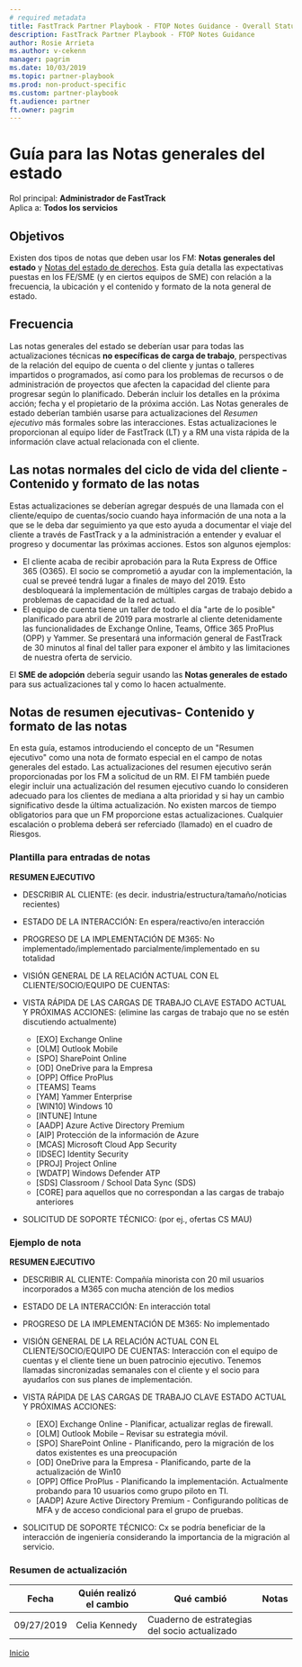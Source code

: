 ```yaml
---  
# required metadata  
title: FastTrack Partner Playbook - FTOP Notes Guidance - Overall Status
description: FastTrack Partner Playbook - FTOP Notes Guidance 
author: Rosie Arrieta  
ms.author: v-cekenn
manager: pagrim
ms.date: 10/03/2019  
ms.topic: partner-playbook  
ms.prod: non-product-specific
ms.custom: partner-playbook  
ft.audience: partner  
ft.owner: pagrim
---
```


# Guía para las Notas generales del estado

Rol principal: **Administrador de FastTrack**  
Aplica a: **Todos los servicios**

## Objetivos

Existen dos tipos de notas que deben usar los FM: **Notas generales del estado** y [Notas del estado de derechos](status-guidance-entitlement-status-notes-partner-es.md). Esta guía detalla las expectativas puestas en los FE/SME (y en ciertos equipos de SME) con relación a la frecuencia, la ubicación y el contenido y formato de la nota general de estado.

## Frecuencia

Las notas generales del estado se deberían usar para todas las actualizaciones técnicas **no específicas de carga de trabajo**, perspectivas de la relación del equipo de cuenta o del cliente y juntas o talleres impartidos o programados, así como para los problemas de recursos o de administración de proyectos que afecten la capacidad del cliente para progresar según lo planificado. Deberán incluir los detalles en la próxima acción; fecha y el propietario de la próxima acción. Las Notas generales de estado deberían también usarse para actualizaciones del *Resumen ejecutivo* más formales sobre las interacciones. Estas actualizaciones le proporcionan al equipo líder de FastTrack (LT) y a RM una vista rápida de la información clave actual relacionada con el cliente. 

## Las notas normales del ciclo de vida del cliente - Contenido y formato de las notas

Estas actualizaciones se deberían agregar después de una llamada con el cliente/equipo de cuentas/socio cuando haya información de una nota a la que se le deba dar seguimiento ya que esto ayuda a documentar el viaje del cliente a través de FastTrack y a la administración a entender y evaluar el progreso y documentar las próximas acciones. Estos son algunos ejemplos:

 -  El cliente acaba de recibir aprobación para la Ruta Express de Office 365 (O365). El socio se comprometió a ayudar con la implementación, la cual se preveé tendrá lugar a finales de mayo del 2019. Esto desbloqueará la implementación de múltiples cargas de trabajo debido a problemas de capacidad de la red actual. 
 -  El equipo de cuenta tiene un taller de todo el día "arte de lo posible" planificado para abril de 2019 para mostrarle al cliente detenidamente las funcionalidades de Exchange Online, Teams, Office 365 ProPlus (OPP) y Yammer. Se presentará una información general de FastTrack de 30 minutos al final del taller para exponer el ámbito y las limitaciones de nuestra oferta de servicio. 

El **SME de adopción** debería seguir usando las **Notas generales de estado** para sus actualizaciones tal y como lo hacen actualmente. 

## Notas de resumen ejecutivas- Contenido y formato de las notas

En esta guía, estamos introduciendo el concepto de un "Resumen ejecutivo" como una nota de formato especial en el campo de notas generales del estado. Las actualizaciones del resumen ejecutivo serán proporcionadas por los FM a solicitud de un RM. El FM también puede elegir incluir una actualización del resumen ejecutivo cuando lo consideren adecuado para los clientes de mediana a alta prioridad y si hay un cambio significativo desde la última actualización. No existen marcos de tiempo obligatorios para que un FM proporcione estas actualizaciones. Cualquier escalación o problema deberá ser referciado (llamado) en el cuadro de Riesgos.

### Plantilla para entradas de notas

**RESUMEN EJECUTIVO**

- DESCRIBIR AL CLIENTE: (es decir. industria/estructura/tamaño/noticias recientes)
- ESTADO DE LA INTERACCIÓN: En espera/reactivo/en interacción 
- PROGRESO DE LA IMPLEMENTACIÓN DE M365: No implementado/implementado parcialmente/implementado en su totalidad 
- VISIÓN GENERAL DE LA RELACIÓN ACTUAL CON EL CLIENTE/SOCIO/EQUIPO DE CUENTAS: 
- VISTA RÁPIDA DE LAS CARGAS DE TRABAJO CLAVE ESTADO ACTUAL Y PRÓXIMAS ACCIONES: (elimine las cargas de trabajo que no se estén discutiendo actualmente) 

   -  [EXO]  Exchange Online
   -  [OLM]  Outlook Mobile 
   -  [SPO]  SharePoint Online
   -  [OD]  OneDrive para la Empresa
   -  [OPP]  Office ProPlus
   -  [TEAMS]  Teams
   -  [YAM]  Yammer Enterprise
   -  [WIN10]  Windows 10
   -  [INTUNE]  Intune
   -  [AADP]  Azure Active Directory Premium
   -  [AIP]  Protección de la información de Azure
   -  [MCAS]  Microsoft Cloud App Security
   -  [IDSEC]  Identity Security
   -  [PROJ]      Project Online
   -  [WDATP]  Windows Defender ATP
   -  [SDS]  Classroom / School Data Sync (SDS)
   -  [CORE]  para aquellos que no correspondan a las cargas de trabajo anteriores

- SOLICITUD DE SOPORTE TÉCNICO: (por ej., ofertas CS MAU)

### Ejemplo de nota

**RESUMEN EJECUTIVO**

- DESCRIBIR AL CLIENTE: Compañía minorista con 20 mil usuarios incorporados a M365 con mucha atención de los medios
- ESTADO DE LA INTERACCIÓN: En interacción total 
- PROGRESO DE LA IMPLEMENTACIÓN DE M365: No implementado 
- VISIÓN GENERAL DE LA RELACIÓN ACTUAL CON EL CLIENTE/SOCIO/EQUIPO DE CUENTAS: Interacción con el equipo de cuentas y el cliente tiene un buen patrocinio ejecutivo. Tenemos llamadas sincronizadas semanales con el cliente y el socio para ayudarlos con sus planes de implementación.
- VISTA RÁPIDA DE LAS CARGAS DE TRABAJO CLAVE ESTADO ACTUAL Y PRÓXIMAS ACCIONES:

   -  [EXO]  Exchange Online - Planificar, actualizar reglas de firewall.
   -  [OLM]  Outlook Mobile – Revisar su estrategia móvil.
   -  [SPO]  SharePoint Online - Planificando, pero la migración de los datos existentes es una preocupación
   -  [OD]  OneDrive para la Empresa - Planificando, parte de la actualización de Win10
   -  [OPP]  Office ProPlus - Planificando la implementación. Actualmente probando para 10 usuarios como grupo piloto en TI.
   -  [AADP]  Azure Active Directory Premium - Configurando políticas de MFA y de acceso condicional para el grupo de pruebas.

- SOLICITUD DE SOPORTE TÉCNICO: Cx se podría beneficiar de la interacción de ingeniería considerando la importancia de la migración al servicio.

### Resumen de actualización

|Fecha|Quién realizó el cambio|Qué cambió|Notas|
|---------|---------------|----------------------------|-------------|
|09/27/2019| Celia Kennedy| Cuaderno de estrategias del socio actualizado| |

[Inicio](http://partner-docs.microsoft.com)


